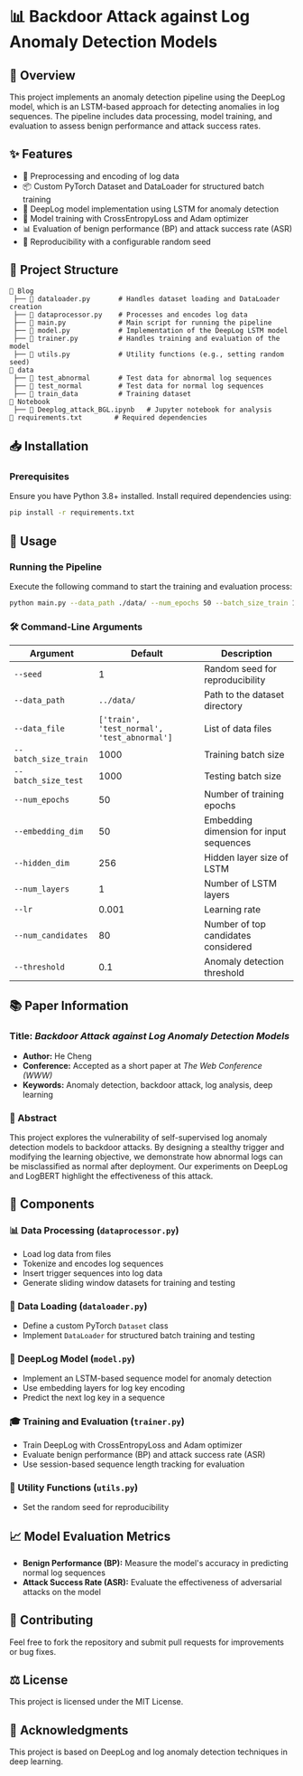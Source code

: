 # 📊 Backdoor Attack against Log Anomaly Detection Models

## 📝 Overview

This project implements an anomaly detection pipeline using the DeepLog model, which is an LSTM-based approach for detecting anomalies in log sequences. The pipeline includes data processing, model training, and evaluation to assess benign performance and attack success rates.

## ✨ Features

- 📜 Preprocessing and encoding of log data
- 📦 Custom PyTorch Dataset and DataLoader for structured batch training
- 🧠 DeepLog model implementation using LSTM for anomaly detection
- 🎯 Model training with CrossEntropyLoss and Adam optimizer
- 📊 Evaluation of benign performance (BP) and attack success rate (ASR)
- 🔄 Reproducibility with a configurable random seed

## 📁 Project Structure

```
📂 Blog
 ├── 📜 dataloader.py       # Handles dataset loading and DataLoader creation
 ├── 📜 dataprocessor.py    # Processes and encodes log data
 ├── 📜 main.py             # Main script for running the pipeline
 ├── 📜 model.py            # Implementation of the DeepLog LSTM model
 ├── 📜 trainer.py          # Handles training and evaluation of the model
 ├── 📜 utils.py            # Utility functions (e.g., setting random seed)
📂 data
 ├── 📄 test_abnormal       # Test data for abnormal log sequences
 ├── 📄 test_normal         # Test data for normal log sequences
 ├── 📄 train_data          # Training dataset
📂 Notebook
 ├── 📒 Deeplog_attack_BGL.ipynb   # Jupyter notebook for analysis
📄 requirements.txt        # Required dependencies
```

## 📥 Installation

### Prerequisites

Ensure you have Python 3.8+ installed. Install required dependencies using:

```sh
pip install -r requirements.txt
```

## 🚀 Usage

### Running the Pipeline

Execute the following command to start the training and evaluation process:

```sh
python main.py --data_path ./data/ --num_epochs 50 --batch_size_train 1000 --batch_size_test 1000
```

### 🛠 Command-Line Arguments

| Argument             | Default    | Description                                     |
| -------------------- | ---------- | ----------------------------------------------- |
| `--seed`             | 1          | Random seed for reproducibility                 |
| `--data_path`        | `../data/` | Path to the dataset directory                   |
| `--data_file`        | `['train', 'test_normal', 'test_abnormal']` | List of data files |
| `--batch_size_train` | 1000       | Training batch size                             |
| `--batch_size_test`  | 1000       | Testing batch size                              |
| `--num_epochs`       | 50         | Number of training epochs                       |
| `--embedding_dim`    | 50         | Embedding dimension for input sequences         |
| `--hidden_dim`       | 256        | Hidden layer size of LSTM                       |
| `--num_layers`       | 1          | Number of LSTM layers                           |
| `--lr`              | 0.001      | Learning rate                                   |
| `--num_candidates`   | 80         | Number of top candidates considered             |
| `--threshold`        | 0.1        | Anomaly detection threshold                     |

## 📚 Paper Information

### Title: *Backdoor Attack against Log Anomaly Detection Models*

- **Author:** He Cheng
- **Conference:** Accepted as a short paper at *The Web Conference (WWW)*
- **Keywords:** Anomaly detection, backdoor attack, log analysis, deep learning

### 📖 Abstract

This project explores the vulnerability of self-supervised log anomaly detection models to backdoor attacks. By designing a stealthy trigger and modifying the learning objective, we demonstrate how abnormal logs can be misclassified as normal after deployment. Our experiments on DeepLog and LogBERT highlight the effectiveness of this attack.

## 🔬 Components

### 📊 Data Processing (`dataprocessor.py`)

- Load log data from files
- Tokenize and encodes log sequences
- Insert trigger sequences into log data
- Generate sliding window datasets for training and testing

### 📂 Data Loading (`dataloader.py`)

- Define a custom PyTorch `Dataset` class
- Implement `DataLoader` for structured batch training and testing

### 🧠 DeepLog Model (`model.py`)

- Implement an LSTM-based sequence model for anomaly detection
- Use embedding layers for log key encoding
- Predict the next log key in a sequence

### 🎓 Training and Evaluation (`trainer.py`)

- Train DeepLog with CrossEntropyLoss and Adam optimizer
- Evaluate benign performance (BP) and attack success rate (ASR)
- Use session-based sequence length tracking for evaluation

### 🔧 Utility Functions (`utils.py`)

- Set the random seed for reproducibility

## 📈 Model Evaluation Metrics

- **Benign Performance (BP):** Measure the model's accuracy in predicting normal log sequences
- **Attack Success Rate (ASR):** Evaluate the effectiveness of adversarial attacks on the model

## 🤝 Contributing

Feel free to fork the repository and submit pull requests for improvements or bug fixes.

## ⚖️ License

This project is licensed under the MIT License.

## 🙌 Acknowledgments

This project is based on DeepLog and log anomaly detection techniques in deep learning.

